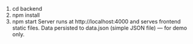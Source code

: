 1) cd backend
2) npm install
3) npm start
Server runs at http://localhost:4000 and serves frontend static files.
Data persisted to data.json (simple JSON file) — for demo only.

